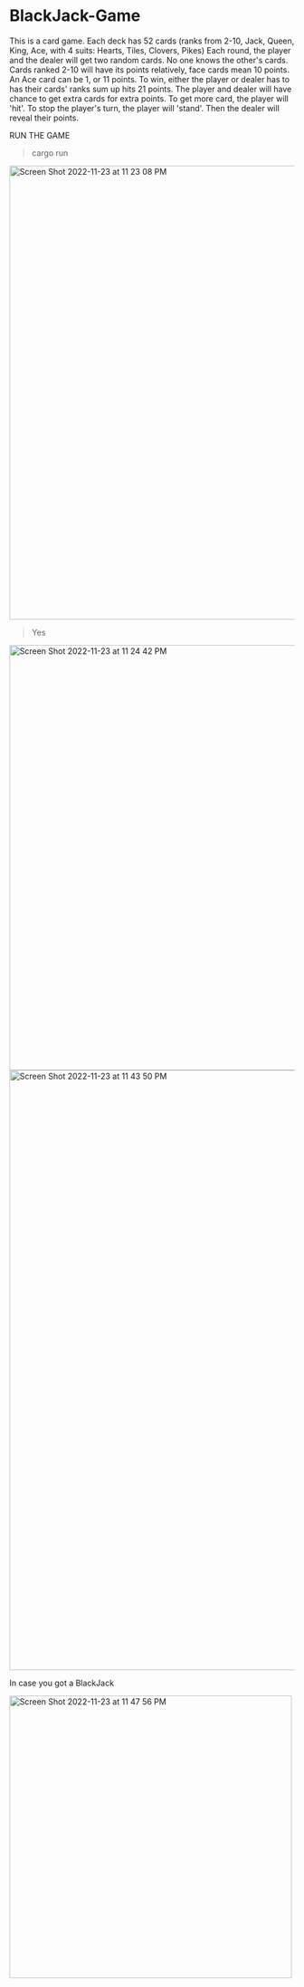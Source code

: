 # BlackJack-Game

This is a card game. Each deck has 52 cards (ranks from 2-10, Jack, Queen, King, Ace, with 4 suits: Hearts, Tiles, Clovers, Pikes)
Each round, the player and the dealer will get two random cards. No one knows the other's cards.
Cards ranked 2-10 will have its points relatively, face cards mean 10 points. An Ace card can be 1, or 11 points.
To win, either the player or dealer has to has their cards' ranks sum up hits 21 points. 
The player and dealer will have chance to get extra cards for extra points.
To get more card, the player will 'hit'.
To stop the player's turn, the player will 'stand'.
Then the dealer will reveal their points.

RUN THE GAME

> cargo run

<img width="802" alt="Screen Shot 2022-11-23 at 11 23 08 PM" src="https://user-images.githubusercontent.com/102634880/203719222-a984c024-f28f-4cd0-ac45-d6b508e2d0f7.png">

> Yes

<img width="751" alt="Screen Shot 2022-11-23 at 11 24 42 PM" src="https://user-images.githubusercontent.com/102634880/203719448-2bae4f09-b2d4-427c-b696-6dd89bee6bb1.png">

<img width="1060" alt="Screen Shot 2022-11-23 at 11 43 50 PM" src="https://user-images.githubusercontent.com/102634880/203722970-bfe25ec2-04fc-4ce6-bebb-4eb06eb23e05.png">


In case you got a BlackJack

<img width="499" alt="Screen Shot 2022-11-23 at 11 47 56 PM" src="https://user-images.githubusercontent.com/102634880/203723723-bf6fadb0-9633-486b-ab18-6efb9e98fe05.png">
